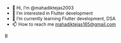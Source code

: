 - 👋 Hi, I’m @mahadiktejas2003
- 👀 I’m interested in Flutter development
- 🌱 I’m currently learning Flutter development, DSA
- 📫 How to reach me mahadiktejas165@gmail.com

<!---
mahadiktejas2003/mahadiktejas2003 is a ✨ special ✨ repository because its `README.md` (this file) appears on your GitHub profile.
You can click the Preview link to take a look at your changes.
--->
B
